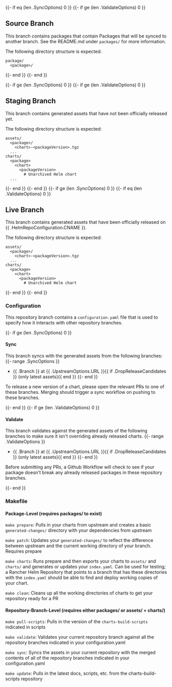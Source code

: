 {{- if eq (len .SyncOptions) 0 }}
{{- if ge (len .ValidateOptions) 0 }}
## Source Branch

This branch contains packages that contain Packages that will be synced to another branch. See the README.md under `packages/` for more information.

The following directory structure is expected:
```text
package/
  <package>/
```

{{- end }}
{{- end }}

{{- if ge (len .SyncOptions) 0 }}
{{- if ge (len .ValidateOptions) 0 }}
## Staging Branch

This branch contains generated assets that have not been officially released yet.

The following directory structure is expected:
```text
assets/
  <package>/
    <chart>-<packageVersion>.tgz
  ...
charts/
  <package>
    <chart>
      <packageVersion>
        # Unarchived Helm chart
  ...
```

{{- end }}
{{- end }}
{{- if ge (len .SyncOptions) 0 }}
{{- if eq (len .ValidateOptions) 0 }}
## Live Branch

This branch contains generated assets that have been officially released on {{ .HelmRepoConfiguration.CNAME }}.

The following directory structure is expected:
```text
assets/
  <package>/
    <chart>-<packageVersion>.tgz
  ...
charts/
  <package>
    <chart>
      <packageVersion>
        # Unarchived Helm chart
```

{{- end }}
{{- end }}
### Configuration

This repository branch contains a `configuration.yaml` file that is used to specify how it interacts with other repository branches.

{{- if ge (len .SyncOptions) 0 }}
#### Sync

This branch syncs with the generated assets from the following branches:
{{- range .SyncOptions }}
- {{ .Branch }} at {{ .UpstreamOptions.URL }}{{ if .DropReleaseCandidates }} (only latest assets){{ end }}
{{- end }}

To release a new version of a chart, please open the relevant PRs to one of these branches. Merging should trigger a sync workflow on pushing to these branches.

{{- end }}
{{- if ge (len .ValidateOptions) 0 }}
#### Validate

This branch validates against the generated assets of the following branches to make sure it isn't overriding already released charts.
{{- range .ValidateOptions }}
- {{ .Branch }} at {{ .UpstreamOptions.URL }}{{ if .DropReleaseCandidates }} (only latest assets){{ end }}
{{- end }}

Before submitting any PRs, a Github Workflow will check to see if your package doesn't break any already released packages in these repository branches.

{{- end }}

### Makefile

#### Package-Level (requires packages/ to exist)

`make prepare`: Pulls in your charts from upstream and creates a basic `generated-changes/` directory with your dependencies from upstream

`make patch`: Updates your `generated-changes/` to reflect the difference between upstream and the current working directory of your branch. Requires prepare

`make charts`: Runs prepare and then exports your charts to `assets/` and `charts/` and generates or updates your `index.yaml`. Can be used for testing; a Rancher Helm Repository that points to a branch that has these directories with the `index.yaml` should be able to find and deploy working copies of your chart.

`make clean`: Cleans up all the working directories of charts to get your repository ready for a PR

#### Repository-Branch-Level (requires either packages/ or assets/ + charts/)

`make pull-scripts`: Pulls in the version of the `charts-build-scripts` indicated in scripts

`make validate`: Validates your current repository branch against all the repository branches indicated in your configuration.yaml

`make sync`: Syncs the assets in your current repository with the merged contents of all of the repository branches indicated in your configuration.yaml

`make update`: Pulls in the latest docs, scripts, etc. from the charts-build-scripts repository